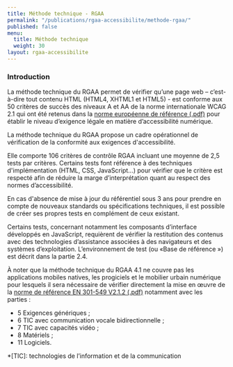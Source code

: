 ```yaml
---
title: Méthode technique - RGAA
permalink: "/publications/rgaa-accessibilite/methode-rgaa/"
published: false
menu:
  title: Méthode technique
  weight: 30
layout: rgaa-accessibilite
---
```


### Introduction

La méthode technique du RGAA permet de vérifier qu’une page web – c’est-à-dire tout contenu HTML (HTML4, XHTML1 et HTML5) - est conforme aux 50 critères de succès des niveaux A et AA de la norme internationale WCAG 2.1 qui ont été retenus dans la [norme européenne de référence (.pdf)](https://www.etsi.org/deliver/etsi_en/301500_301599/301549/02.01.02_60/en_301549v020102p.pdf) pour établir le niveau d’exigence légale en matière d’accessibilité numérique.

La méthode technique du RGAA propose un cadre opérationnel de vérification de la conformité aux exigences d'accessibilité.

Elle comporte 106 critères de contrôle RGAA incluant une moyenne de 2,5 tests par critères. Certains tests font référence à des techniques d'implémentation (HTML, CSS, JavaScript...) pour vérifier que le critère est respecté afin de réduire la marge d’interprétation quant au respect des normes d’accessibilité.

En cas d'absence de mise à jour du référentiel sous 3 ans pour prendre en compte de nouveaux standards ou spécifications techniques, il est possible de créer ses propres tests en complément de ceux existant.

Certains tests, concernant notamment les composants d’interface développés en JavaScript, requièrent de vérifier la restitution des contenus avec des technologies d’assistance associées à des navigateurs et des systèmes d’exploitation. L’environnement de test (ou «Base de référence ») est décrit dans la partie 2.4.

À noter que la méthode technique du RGAA 4.1 ne couvre pas les applications mobiles natives, les progiciels et le mobilier urbain numérique pour lesquels il sera nécessaire de vérifier directement la mise en œuvre de la [norme de référence EN 301-549 V2.1.2 (.pdf)](https://www.etsi.org/deliver/etsi_en/301500_301599/301549/02.01.02_60/en_301549v020102p.pdf) notamment avec les parties :

* 5 Exigences génériques ;
* 6 TIC avec communication vocale bidirectionnelle ;
* 7 TIC avec capacités vidéo ;
* 8 Matériels ;
* 11 Logiciels.

*[TIC]: technologies de l’information et de la communication
